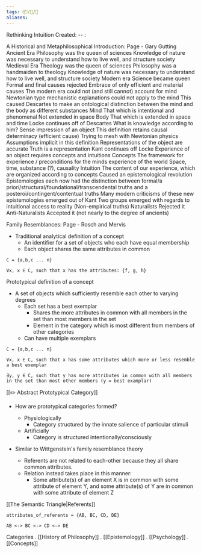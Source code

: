 ```yaml
---
tags: 📦/📝/📘
aliases:
---
```



 Rethinking Intuition
Created: -- :

 A Historical and Metaphilosophical Introduction: Page  - Gary Gutting
 Ancient Era
	 Philosophy was the queen of sciences
	 Knowledge of nature was necessary to understand how to live well, and structure society
 Medieval Era
	 Theology was the queen of sciences
		 Philosophy was a handmaiden to theology
	 Knowledge of nature was necessary to understand how to live well, and structure society
 Modern era
	 Science became queen
	 Formal and final causes rejected
	 Embrace of only efficient and material causes
 The modern era could not (and still cannot) account for mind
	 Newtonian type mechanistic explanations could not apply to the mind
		 This caused Descartes to make an ontological distinction between the mind and the body as different substances
		 Mind 
			 That which is intentional and phenomenal
			 Not extended in space
		 Body
			 That which is extended in space and time
 Locke continues off of Descartes
	 What is knowledge according to him?
		 Sense impression of an object
			 This definition retains causal determinacy (efficient cause)
				 Trying to mesh with Newtonian physics
		 Assumptions implicit in this definition
			 Representations of the object are accurate
			 Truth is a representation
 Kant continues off Locke
	 Experience of an object requires concepts and intuitions
		 Concepts
			 The framework for experience / preconditions for the minds experience of the world 
				 Space, time, substance (?), causality
		 Intuition
			 The content of our experience, which are organized according to concepts
	 Caused an epistemological revolution
		 Epistemologies each now had the distinction between formal/a priori/structural/foundational/transcendental truths and a posteroi/contingent/contentual truths
 Many modern criticisms of these new epistemologies emerged out of Kant
 Two groups emerged with regards to intuitional access to reality (Non-empirical truths)
	 Naturalists
		 Rejected it
	 Anti-Naturalists
		 Accepted it (not nearly to the degree of ancients)


 Family Resemblances: Page  - Rosch and Mervis
- Traditional analytical definition of a concept
	- An identifier for a set of objects who each have equal membership
	- Each object shares the same attributes in common

```
C = {a,b,c ... n}

∀x, x ∈ C, such that x has the attributes: {f, g, h}
``` 

 Prototypical definition of a concept
- A set of objects which sufficiently resemble each other to varying degrees
	- Each set has a best exemplar
		- Shares the more attributes in common with all members in the set than most members in the set
		- Element in the category which is most different from members of other categories
	- Can have multiple exemplars 
		
```
C = {a,b,c ... n}

∀x, x ∈ C, such that x has some attributes which more or less resemble a best exemplar

∃y, y ∈ C, such that y has more attributes in common with all members in the set than most other members (y = best examplar)
```

[[✏️ Abstract Prototypical Category]]

- How are prototypical categories formed?
	- Physiologically 
		- Category structured by the innate salience of particular stimuli
	- Artificially
		- Category is structured intentionally/consciously

- Similar to Wittgenstein's family resemblance theory
	- Referents are not related to each-other because they all share common attributes.  
	- Relation instead takes place in this manner:
		-  Some attribute(s) of an element X is in common with some attribute of element Y, and some  attribute(s) of Y are in common with some attribute of element Z

[[The Semantic Triangle|Referents]]
```
attributes_of_referents = {AB, BC, CD, DE}

AB <-> BC <-> CD <-> DE
```

 Categories
. [[History of Philosophy]]
. [[Epistemology]]
. [[Psychology]]
. [[Concepts]]